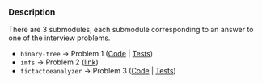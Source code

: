 ### Description

There are 3 submodules, each submodule corresponding to an answer to one of the interview
problems.

* `binary-tree` ->
  Problem
  1 ([Code](https://github.com/spyderrsh/cricut-interview-2024/blob/master/binary-tree/src/main/kotlin/com/spyderrsh/cricut/binarytree/BinarySearchTree.kt) |
  [Tests](https://github.com/spyderrsh/cricut-interview-2024/blob/master/binary-tree/src/test/kotlin/com/spyderrsh/cricut/binarytree/BinarySearchTreeTest.kt))
* `imfs` -> Problem
  2 ([link]((https://github.com/spyderrsh/cricut-interview-2024/blob/master/imfs/src/main/kotlin/ImfsDescription.kts)))
* `tictactoeanalyzer` -> Problem
  3 ([Code](https://github.com/spyderrsh/cricut-interview-2024/blob/master/tictactoeanalyzer/src/main/kotlin/com/spyderrsh/cricut/tictactoeanalyzer/TicTacToeBoard.kt)
  | [Tests](https://github.com/spyderrsh/cricut-interview-2024/blob/master/tictactoeanalyzer/src/test/kotlin/com/spyderrsh/cricut/tictactoeanalyzer/TicTacToeBoardTest.kt))

